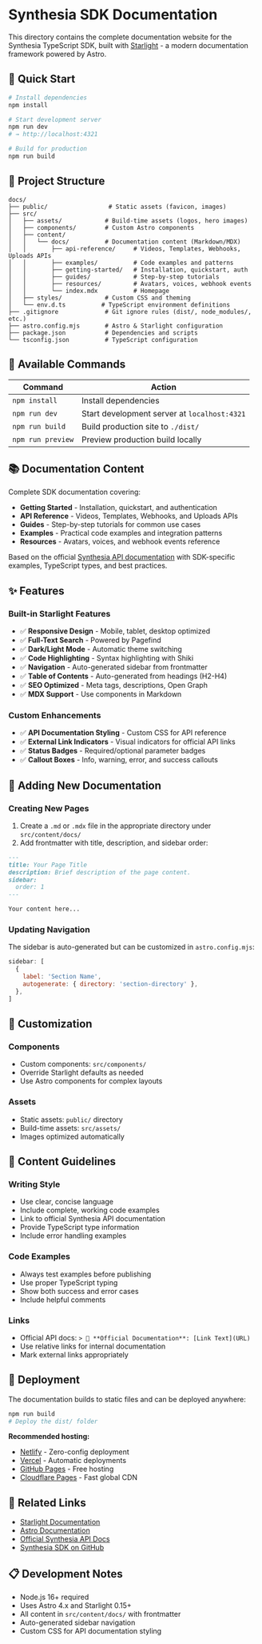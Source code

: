 # Synthesia SDK Documentation

This directory contains the complete documentation website for the Synthesia TypeScript SDK, built with [Starlight](https://starlight.astro.build/) - a modern documentation framework powered by Astro.

## 🚀 Quick Start

```bash
# Install dependencies
npm install

# Start development server
npm run dev
# → http://localhost:4321

# Build for production
npm run build
```

## 📁 Project Structure

```
docs/
├── public/                 # Static assets (favicon, images)
├── src/
│   ├── assets/            # Build-time assets (logos, hero images)
│   ├── components/        # Custom Astro components
│   ├── content/
│   │   └── docs/          # Documentation content (Markdown/MDX)
│   │       ├── api-reference/     # Videos, Templates, Webhooks, Uploads APIs
│   │       ├── examples/          # Code examples and patterns
│   │       ├── getting-started/   # Installation, quickstart, auth
│   │       ├── guides/            # Step-by-step tutorials
│   │       ├── resources/         # Avatars, voices, webhook events
│   │       └── index.mdx          # Homepage
│   ├── styles/            # Custom CSS and theming
│   └── env.d.ts          # TypeScript environment definitions
├── .gitignore             # Git ignore rules (dist/, node_modules/, etc.)
├── astro.config.mjs       # Astro & Starlight configuration
├── package.json           # Dependencies and scripts
└── tsconfig.json          # TypeScript configuration
```

## 🧞 Available Commands

| Command | Action |
|---------|--------|
| `npm install` | Install dependencies |
| `npm run dev` | Start development server at `localhost:4321` |
| `npm run build` | Build production site to `./dist/` |
| `npm run preview` | Preview production build locally |

## 📚 Documentation Content

Complete SDK documentation covering:

- **Getting Started** - Installation, quickstart, and authentication
- **API Reference** - Videos, Templates, Webhooks, and Uploads APIs  
- **Guides** - Step-by-step tutorials for common use cases
- **Examples** - Practical code examples and integration patterns
- **Resources** - Avatars, voices, and webhook events reference

Based on the official [Synthesia API documentation](https://docs.synthesia.io/reference) with SDK-specific examples, TypeScript types, and best practices.

## ✨ Features

### Built-in Starlight Features
- ✅ **Responsive Design** - Mobile, tablet, desktop optimized
- ✅ **Full-Text Search** - Powered by Pagefind
- ✅ **Dark/Light Mode** - Automatic theme switching
- ✅ **Code Highlighting** - Syntax highlighting with Shiki
- ✅ **Navigation** - Auto-generated sidebar from frontmatter
- ✅ **Table of Contents** - Auto-generated from headings (H2-H4)
- ✅ **SEO Optimized** - Meta tags, descriptions, Open Graph
- ✅ **MDX Support** - Use components in Markdown

### Custom Enhancements
- ✅ **API Documentation Styling** - Custom CSS for API reference
- ✅ **External Link Indicators** - Visual indicators for official API links
- ✅ **Status Badges** - Required/optional parameter badges
- ✅ **Callout Boxes** - Info, warning, error, and success callouts

## 📝 Adding New Documentation

### Creating New Pages

1. Create a `.md` or `.mdx` file in the appropriate directory under `src/content/docs/`
2. Add frontmatter with title, description, and sidebar order:

```markdown
---
title: Your Page Title
description: Brief description of the page content.
sidebar:
  order: 1
---

Your content here...
```

### Updating Navigation

The sidebar is auto-generated but can be customized in `astro.config.mjs`:

```javascript
sidebar: [
  {
    label: 'Section Name',
    autogenerate: { directory: 'section-directory' },
  },
]
```

## 🎨 Customization

### Components
- Custom components: `src/components/`
- Override Starlight defaults as needed
- Use Astro components for complex layouts

### Assets
- Static assets: `public/` directory  
- Build-time assets: `src/assets/`
- Images optimized automatically

## 📄 Content Guidelines

### Writing Style
- Use clear, concise language
- Include complete, working code examples
- Link to official Synthesia API documentation
- Provide TypeScript type information
- Include error handling examples

### Code Examples
- Always test examples before publishing
- Use proper TypeScript typing
- Show both success and error cases
- Include helpful comments

### Links
- Official API docs: `> 📖 **Official Documentation**: [Link Text](URL)`
- Use relative links for internal documentation
- Mark external links appropriately

## 🚀 Deployment

The documentation builds to static files and can be deployed anywhere:

```bash
npm run build
# Deploy the dist/ folder
```

**Recommended hosting:**
- [Netlify](https://netlify.com/) - Zero-config deployment
- [Vercel](https://vercel.com/) - Automatic deployments  
- [GitHub Pages](https://pages.github.com/) - Free hosting
- [Cloudflare Pages](https://pages.cloudflare.com/) - Fast global CDN

## 🔗 Related Links

- [Starlight Documentation](https://starlight.astro.build/)
- [Astro Documentation](https://docs.astro.build/)
- [Official Synthesia API Docs](https://docs.synthesia.io/reference)
- [Synthesia SDK on GitHub](https://github.com/synthesia-io/@androettop/synthesia-sdk)

## 📋 Development Notes

- Node.js 16+ required
- Uses Astro 4.x and Starlight 0.15+
- All content in `src/content/docs/` with frontmatter
- Auto-generated sidebar navigation
- Custom CSS for API documentation styling